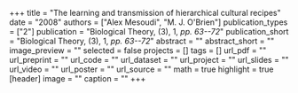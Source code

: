 +++
title = "The learning and transmission of hierarchical cultural recipes"
date = "2008"
authors = ["Alex Mesoudi", "M. J. O'Brien"]
publication_types = ["2"]
publication = "Biological Theory, (3), 1, _pp. 63--72_"
publication_short = "Biological Theory, (3), 1, _pp. 63--72_"
abstract = ""
abstract_short = ""
image_preview = ""
selected = false
projects = []
tags = []
url_pdf = ""
url_preprint = ""
url_code = ""
url_dataset = ""
url_project = ""
url_slides = ""
url_video = ""
url_poster = ""
url_source = ""
math = true
highlight = true
[header]
image = ""
caption = ""
+++
